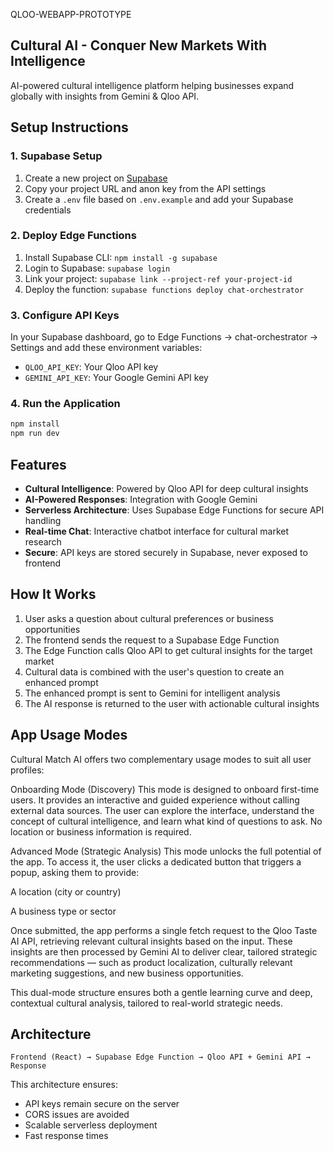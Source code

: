 QLOO-WEBAPP-PROTOTYPE

## Cultural AI - Conquer New Markets With Intelligence

AI-powered cultural intelligence platform helping businesses expand globally with insights from Gemini & Qloo API.

## Setup Instructions

### 1. Supabase Setup

1. Create a new project on [Supabase](https://supabase.com)
2. Copy your project URL and anon key from the API settings
3. Create a `.env` file based on `.env.example` and add your Supabase credentials

### 2. Deploy Edge Functions

1. Install Supabase CLI: `npm install -g supabase`
2. Login to Supabase: `supabase login`
3. Link your project: `supabase link --project-ref your-project-id`
4. Deploy the function: `supabase functions deploy chat-orchestrator`

### 3. Configure API Keys

In your Supabase dashboard, go to Edge Functions → chat-orchestrator → Settings and add these environment variables:

- `QLOO_API_KEY`: Your Qloo API key
- `GEMINI_API_KEY`: Your Google Gemini API key

### 4. Run the Application

```bash
npm install
npm run dev
```

## Features

- **Cultural Intelligence**: Powered by Qloo API for deep cultural insights
- **AI-Powered Responses**: Integration with Google Gemini
- **Serverless Architecture**: Uses Supabase Edge Functions for secure API handling
- **Real-time Chat**: Interactive chatbot interface for cultural market research
- **Secure**: API keys are stored securely in Supabase, never exposed to frontend

## How It Works

1. User asks a question about cultural preferences or business opportunities
2. The frontend sends the request to a Supabase Edge Function
3. The Edge Function calls Qloo API to get cultural insights for the target market
4. Cultural data is combined with the user's question to create an enhanced prompt
5. The enhanced prompt is sent to Gemini for intelligent analysis
6. The AI response is returned to the user with actionable cultural insights


## App Usage Modes
Cultural Match AI offers two complementary usage modes to suit all user profiles:

 Onboarding Mode (Discovery)
This mode is designed to onboard first-time users. It provides an interactive and guided experience without calling external data sources. The user can explore the interface, understand the concept of cultural intelligence, and learn what kind of questions to ask. No location or business information is required.

 Advanced Mode (Strategic Analysis)
This mode unlocks the full potential of the app.
To access it, the user clicks a dedicated button that triggers a popup, asking them to provide:

A location (city or country)

A business type or sector

Once submitted, the app performs a single fetch request to the Qloo Taste AI API, retrieving relevant cultural insights based on the input. These insights are then processed by Gemini AI to deliver clear, tailored strategic recommendations — such as product localization, culturally relevant marketing suggestions, and new business opportunities.

This dual-mode structure ensures both a gentle learning curve and deep, contextual cultural analysis, tailored to real-world strategic needs.

## Architecture

```
Frontend (React) → Supabase Edge Function → Qloo API + Gemini API → Response
```

This architecture ensures:
- API keys remain secure on the server
- CORS issues are avoided
- Scalable serverless deployment
- Fast response times
